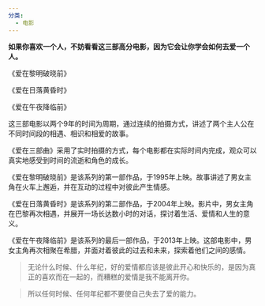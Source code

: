 ```yaml
---
分类:
  - 电影
---
```

**如果你喜欢一个人，不妨看看这三部高分电影，因为它会让你学会如何去爱一个人。**

  

《爱在黎明破晓前》

《爱在日落黄昏时》

《爱在午夜降临前》

这三部电影以两个9年的时间为周期，通过连续的拍摄方式，讲述了两个主人公在不同时间段的相遇、相识和相爱的故事。

《爱在三部曲》采用了实时拍摄的方式，每个电影都在实际时间内完成，观众可以真实地感受到时间的流逝和角色的成长。

《爱在黎明破晓前》是该系列的第一部作品，于1995年上映。故事讲述了男女主角在火车上邂逅，并在互动的过程中对彼此产生情感。

《爱在日落黄昏时》是该系列的第二部作品，于2004年上映。影片中，男女主角在巴黎再次相遇，并展开一场长达数小时的对话，探讨着生活、爱情和人生的意义。

《爱在午夜降临前》是该系列的最后一部作品，于2013年上映。这部电影中，男女主角再次相聚在希腊，并面对着彼此的过去和未来，探索着他们之间的感情。

  

  

> 无论什么时候、什么年纪，好的爱情都应该是彼此开心和快乐的，是因为真正的喜欢而在一起的，而糟糕的爱情是我不能离开你。

> 所以任何时候、任何年纪都不要使自己失去了爱的能力。